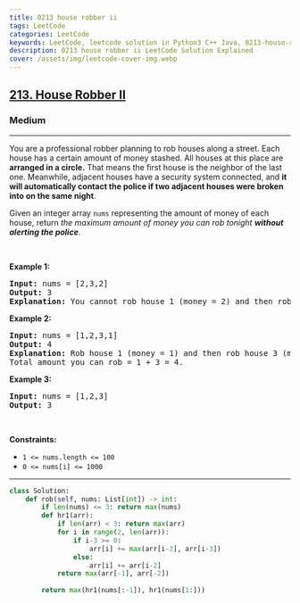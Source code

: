 ```yaml
---
title: 0213 house robber ii
tags: LeetCode
categories: LeetCode
keywords: LeetCode, leetcode solution in Python3 C++ Java, 0213-house-robber-ii solution
description: 0213 house robber ii LeetCode Solution Explained
cover: /assets/img/leetcode-cover-img.webp
---
```



<h2><a href="https://leetcode.com/problems/house-robber-ii/">213. House Robber II</a></h2><h3>Medium</h3><hr><div><p>You are a professional robber planning to rob houses along a street. Each house has a certain amount of money stashed. All houses at this place are <strong>arranged in a circle.</strong> That means the first house is the neighbor of the last one. Meanwhile, adjacent houses have a security system connected, and&nbsp;<b>it will automatically contact the police if two adjacent houses were broken into on the same night</b>.</p>

<p>Given an integer array <code>nums</code> representing the amount of money of each house, return <em>the maximum amount of money you can rob tonight <strong>without alerting the police</strong></em>.</p>

<p>&nbsp;</p>
<p><strong class="example">Example 1:</strong></p>

<pre><strong>Input:</strong> nums = [2,3,2]
<strong>Output:</strong> 3
<strong>Explanation:</strong> You cannot rob house 1 (money = 2) and then rob house 3 (money = 2), because they are adjacent houses.
</pre>

<p><strong class="example">Example 2:</strong></p>

<pre><strong>Input:</strong> nums = [1,2,3,1]
<strong>Output:</strong> 4
<strong>Explanation:</strong> Rob house 1 (money = 1) and then rob house 3 (money = 3).
Total amount you can rob = 1 + 3 = 4.
</pre>

<p><strong class="example">Example 3:</strong></p>

<pre><strong>Input:</strong> nums = [1,2,3]
<strong>Output:</strong> 3
</pre>

<p>&nbsp;</p>
<p><strong>Constraints:</strong></p>

<ul>
	<li><code>1 &lt;= nums.length &lt;= 100</code></li>
	<li><code>0 &lt;= nums[i] &lt;= 1000</code></li>
</ul>
</div>

---




```python
class Solution:
    def rob(self, nums: List[int]) -> int:
        if len(nums) <= 3: return max(nums) 
        def hr1(arr):
            if len(arr) < 3: return max(arr)
            for i in range(2, len(arr)):
                if i-3 >= 0:
                    arr[i] += max(arr[i-2], arr[i-3])
                else:
                    arr[i] += arr[i-2]
            return max(arr[-1], arr[-2])
        
        return max(hr1(nums[:-1]), hr1(nums[1:]))
```
